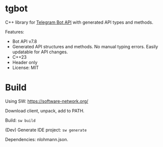 # tgbot

C++ library for [Telegram Bot API](https://core.telegram.org/bots/api) with generated API types and methods.

Features:

* Bot API v7.8
* Generated API structures and methods. No manual typing errors. Easily updatable for API changes.
* C++23
* Header only
* License: MIT

# Build

Using SW: https://software-network.org/

Download client, unpack, add to PATH.

Build: `sw build`

(Dev) Generate IDE project: `sw generate`

Dependencies: nlohmann.json.
